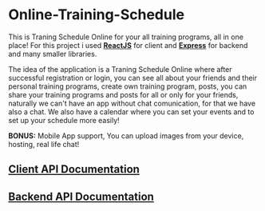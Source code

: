 # Online-Training-Schedule
This is Traning Schedule Online for your all training programs, all in one place! 
For this project i used **[ReactJS](https://bg.reactjs.org/)** for client and **[Express](https://expressjs.com/)** for backend and many smaller libraries.

The idea of the application is a Traning Schedule Online where after successful registration or login, you can see all about your friends and their personal training programs, create own training program, posts, you can share your training programs and posts for all or only for your friends, naturally we can't have an app without chat comunication, for that we have also a chat. We also have a calendar where you can set your events and to set up your schedule more easily!

**BONUS:** Mobile App support, You can upload images from your device, hosting, real life chat!

## [Client API Documentation](./app/clientDocumentation.md)

## [Backend API Documentation](./server/serverDocumentation.md)
